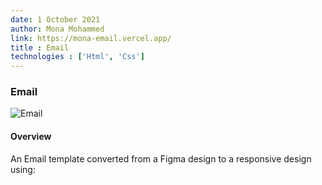 ```yaml
---
date: 1 October 2021
author: Mona Mohammed
link: https://mona-email.vercel.app/
title : Email
technologies : ['Html', 'Css']
---
```


### Email

![Email](/images/email2/profile.PNG)

#### Overview
An Email template converted from a Figma design to a responsive design using: 
